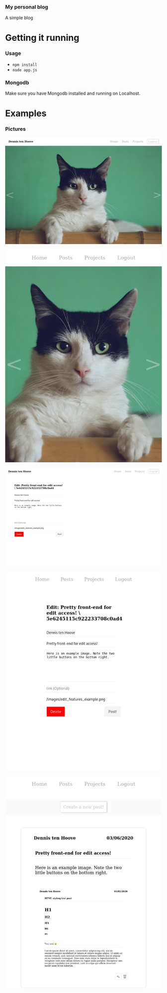 ### My personal blog
A simple blog

# Getting it running
### Usage
- `npm install`
- `node app.js`

### Mongodb
Make sure you have Mongodb installed and running on Localhost.

# Examples
### Pictures

![example1](./docs/images/example1.png)

![example1](./docs/images/example2.png)

![example1](./docs/images/example3.png)

![example1](./docs/images/example4.png)

![example1](./docs/images/example5.png)